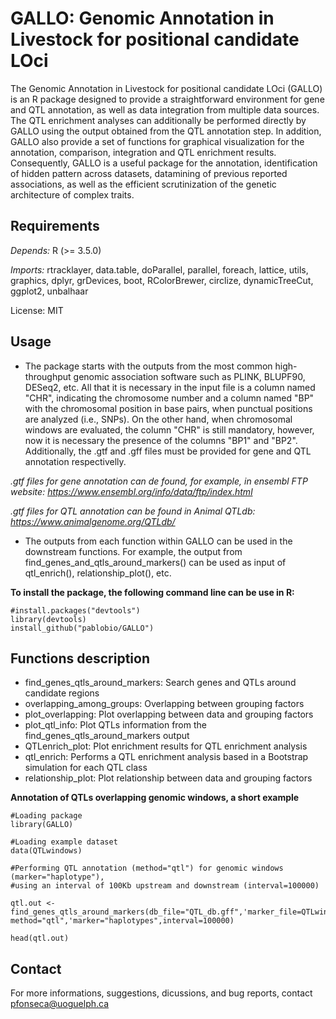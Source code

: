 # GALLO: Genomic Annotation in Livestock for positional candidate LOci

The Genomic Annotation in Livestock for positional candidate LOci (GALLO) is an R package designed to provide a straightforward environment for gene and QTL annotation, as well as data integration from multiple data sources. The QTL enrichment analyses can additionally be performed directly by GALLO using the output obtained from the QTL annotation step. In addition, GALLO also provide a set of functions for graphical visualization for the annotation, comparison, integration and QTL enrichment results. Consequently, GALLO is a useful package for the annotation, identification of hidden pattern across datasets, datamining of previous reported associations, as well as the efficient scrutinization of the genetic architecture of complex traits.

## Requirements

*Depends:* R (>= 3.5.0)

*Imports:* rtracklayer, data.table, doParallel, parallel, foreach, lattice, utils, graphics, dplyr, grDevices, boot, RColorBrewer, circlize, dynamicTreeCut, ggplot2, unbalhaar

License: MIT 

## Usage

- The package starts with the outputs from the most common high-throughput genomic association software such as PLINK, BLUPF90, DESeq2, etc. All that it is necessary in the input file is a column named "CHR", indicating the chromosome number and a column named "BP" with the chromosomal position in base pairs, when punctual positions are analyzed (i.e., SNPs). On the other hand, when chromosomal windows are evaluated, the column "CHR" is still mandatory, however, now it is necessary the presence of the columns "BP1" and "BP2". Additionally, the .gtf and .gff files must be provided for gene and QTL annotation respectivelly. 

*.gtf files for gene annotation can de found, for example, in ensembl FTP website: https://www.ensembl.org/info/data/ftp/index.html*

*.gtf files for QTL annotation can be found in Animal QTLdb: https://www.animalgenome.org/QTLdb/*

- The outputs from each function within GALLO can be used in the downstream functions. For example, the output from find_genes_and_qtls_around_markers() can be used as input of qtl_enrich(), relationship_plot(), etc.

**To install the package, the following command line can be use in R:**
```
#install.packages("devtools")
library(devtools)
install_github("pablobio/GALLO")
```

## Functions description

- find_genes_qtls_around_markers:	Search genes and QTLs around candidate regions
- overlapping_among_groups:	Overlapping between grouping factors
- plot_overlapping:	Plot overlapping between data and grouping factors
- plot_qtl_info:	Plot QTLs information from the find_genes_qtls_around_markers output
- QTLenrich_plot:	Plot enrichment results for QTL enrichment analysis
- qtl_enrich:	Performs a QTL enrichment analysis based in a Bootstrap simulation for each QTL class
- relationship_plot:	Plot relationship between data and grouping factors

**Annotation of QTLs overlapping genomic windows, a short example**
```
#Loading package
library(GALLO)

#Loading example dataset
data(QTLwindows)

#Performing QTL annotation (method="qtl") for genomic windows (marker="haplotype"), 
#using an interval of 100Kb upstream and downstream (interval=100000)

qtl.out <- find_genes_qtls_around_markers(db_file="QTL_db.gff",'marker_file=QTLwindows,
method="qtl",'marker="haplotypes",interval=100000)

head(qtl.out)
```

## Contact

For more informations, suggestions, dicussions, and bug reports, contact pfonseca@uoguelph.ca
